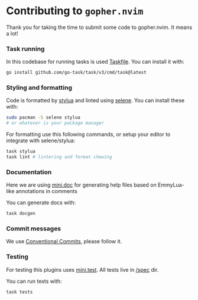 # Contributing to `gopher.nvim`

Thank you for taking the time to submit some code to gopher.nvim. It means a lot!

### Task running

In this codebase for running tasks is used [Taskfile](https://taskfile.dev).
You can install it with:
```bash
go install github.com/go-task/task/v3/cmd/task@latest
```

### Styling and formatting

Code is formatted by [stylua](https://github.com/JohnnyMorganz/StyLua) and linted using [selene](https://github.com/Kampfkarren/selene).
You can install these with:

```bash
sudo pacman -S selene stylua
# or whatever is your package manager
```

For formatting use this following commands, or setup your editor to integrate with selene/stylua:
```bash
task stylua
task lint # lintering and format chewing
```

### Documentation

Here we are using [mini.doc](https://github.com/echasnovski/mini.nvim/blob/main/readmes/mini-doc.md)
for generating help files based on EmmyLua-like annotations in comments

You can generate docs with:
```bash
task docgen
```

### Commit messages

We use [Conventional Commits](https://www.conventionalcommits.org/en/v1.0.0/), please follow it.

### Testing

For testing this plugins uses [mini.test](https://github.com/echasnovski/mini.nvim/blob/main/readmes/mini-test.md).
All tests live in [/spec](./spec) dir.

You can run tests with:
```bash
task tests
```

